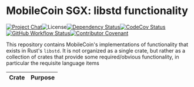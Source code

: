 # MobileCoin SGX: libstd functionality

[![Project Chat][chat-image]][chat-link]<!--
-->![License][license-image]<!--
-->[![Dependency Status][deps-image]][deps-link]<!--
-->[![CodeCov Status][codecov-image]][codecov-link]<!--
-->[![GitHub Workflow Status][gha-image]][gha-link]<!--
-->[![Contributor Covenant][conduct-image]][conduct-link]

This repository contains MobileCoin's implementations of functionality that exists in Rust's `libstd`. It is not organized as a single crate, but rather as a collection of crates that provide some required/obvious functionality, in particular the requisite language items

| Crate                    | Purpose                                           |
|--------------------------|---------------------------------------------------|

[chat-image]: https://img.shields.io/discord/844353360348971068?style=flat-square
[chat-link]: https://mobilecoin.chat
[license-image]: https://img.shields.io/crates/l/mc-sgx-std-panic-abort?style=flat-square
[deps-image]: https://deps.rs/repo/github/mobilecoinfoundation/sgx-std/status.svg?style=flat-square
[deps-link]: https://deps.rs/repo/github/mobilecoinfoundation/sgx-std
[codecov-image]: https://img.shields.io/codecov/c/github/mobilecoinfoundation/sgx-std/develop?style=flat-square
[codecov-link]: https://codecov.io/gh/mobilecoinfoundation/sgx-std
[gha-image]: https://img.shields.io/github/actions/workflow/status/mobilecoinfoundation/sgx-std/ci.yaml?branch=main&style=flat-square
[gha-link]: https://github.com/mobilecoinfoundation/sgx-std/actions/workflows/ci.yaml?query=branch%3Amain
[conduct-image]: https://img.shields.io/badge/Contributor%20Covenant-2.1-4baaaa.svg?style=flat-square
[conduct-link]: CODE_OF_CONDUCT.md
